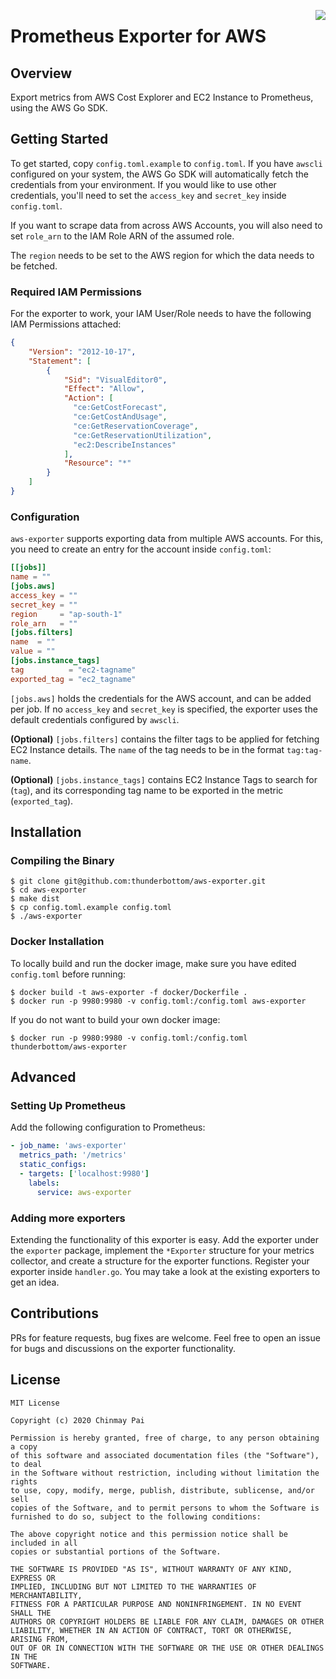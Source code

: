 <a href="https://zerodha.tech"><img src="https://zerodha.tech/static/images/github-badge.svg" align="right"/></a>

# Prometheus Exporter for AWS

## Overview

Export metrics from AWS Cost Explorer and EC2 Instance to Prometheus, using the AWS Go SDK.

## Getting Started

To get started, copy `config.toml.example` to `config.toml`. If you have `awscli` configured on your system, the AWS Go SDK will automatically fetch the credentials from your environment. If you would like to use other credentials, you'll need to set the `access_key` and `secret_key` inside `config.toml`.

If you want to scrape data from across AWS Accounts, you will also need to set `role_arn` to the IAM Role ARN of the assumed role.

The `region` needs to be set to the AWS region for which the data needs to be fetched.

### Required IAM Permissions

For the exporter to work, your IAM User/Role needs to have the following IAM Permissions attached:

```json
{
    "Version": "2012-10-17",
    "Statement": [
        {
            "Sid": "VisualEditor0",
            "Effect": "Allow",
            "Action": [
              "ce:GetCostForecast",
              "ce:GetCostAndUsage",
              "ce:GetReservationCoverage",
              "ce:GetReservationUtilization",
              "ec2:DescribeInstances"
            ],
            "Resource": "*"
        }
    ]
}
```

### Configuration

`aws-exporter` supports exporting data from multiple AWS accounts. For this, you need to create an entry for the account inside `config.toml`:

```toml
[[jobs]]
name = ""
[jobs.aws]
access_key = ""
secret_key = ""
region     = "ap-south-1"
role_arn   = ""
[jobs.filters]
name  = ""
value = ""
[jobs.instance_tags]
tag          = "ec2-tagname"
exported_tag = "ec2_tagname"
```

`[jobs.aws]` holds the credentials for the AWS account, and can be added per job. If no `access_key` and `secret_key` is specified, the exporter uses the default credentials configured by `awscli`.

**(Optional)** `[jobs.filters]` contains the filter tags to be applied for fetching EC2 Instance details. The `name` of the tag needs to be in the format `tag:tag-name`.

**(Optional)** `[jobs.instance_tags]` contains EC2 Instance Tags to search for (`tag`), and its corresponding tag name to be exported in the metric (`exported_tag`).

## Installation

### Compiling the Binary

```shell
$ git clone git@github.com:thunderbottom/aws-exporter.git
$ cd aws-exporter
$ make dist
$ cp config.toml.example config.toml
$ ./aws-exporter
```

### Docker Installation

To locally build and run the docker image, make sure you have edited `config.toml` before running:

```shell
$ docker build -t aws-exporter -f docker/Dockerfile .
$ docker run -p 9980:9980 -v config.toml:/config.toml aws-exporter
```

If you do not want to build your own docker image:

```shell
$ docker run -p 9980:9980 -v config.toml:/config.toml thunderbottom/aws-exporter
```

## Advanced

### Setting Up Prometheus

Add the following configuration to Prometheus:

```yaml
- job_name: 'aws-exporter'
  metrics_path: '/metrics'
  static_configs:
  - targets: ['localhost:9980']
    labels:
      service: aws-exporter
```

### Adding more exporters

Extending the functionality of this exporter is easy. Add the exporter under the `exporter` package, implement the `*Exporter` structure for your metrics collector, and create a structure for the exporter functions. Register your exporter inside `handler.go`. You may take a look at the existing exporters to get an idea.

## Contributions

PRs for feature requests, bug fixes are welcome. Feel free to open an issue for bugs and discussions on the exporter functionality.

## License

```
MIT License

Copyright (c) 2020 Chinmay Pai

Permission is hereby granted, free of charge, to any person obtaining a copy
of this software and associated documentation files (the "Software"), to deal
in the Software without restriction, including without limitation the rights
to use, copy, modify, merge, publish, distribute, sublicense, and/or sell
copies of the Software, and to permit persons to whom the Software is
furnished to do so, subject to the following conditions:

The above copyright notice and this permission notice shall be included in all
copies or substantial portions of the Software.

THE SOFTWARE IS PROVIDED "AS IS", WITHOUT WARRANTY OF ANY KIND, EXPRESS OR
IMPLIED, INCLUDING BUT NOT LIMITED TO THE WARRANTIES OF MERCHANTABILITY,
FITNESS FOR A PARTICULAR PURPOSE AND NONINFRINGEMENT. IN NO EVENT SHALL THE
AUTHORS OR COPYRIGHT HOLDERS BE LIABLE FOR ANY CLAIM, DAMAGES OR OTHER
LIABILITY, WHETHER IN AN ACTION OF CONTRACT, TORT OR OTHERWISE, ARISING FROM,
OUT OF OR IN CONNECTION WITH THE SOFTWARE OR THE USE OR OTHER DEALINGS IN THE
SOFTWARE.
```
